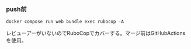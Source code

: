 ### push前
```
docker compose run web bundle exec rubocop -A
```
レビューアーがいないのでRuboCopでカバーする。マージ前はGitHubActionsを使用。
